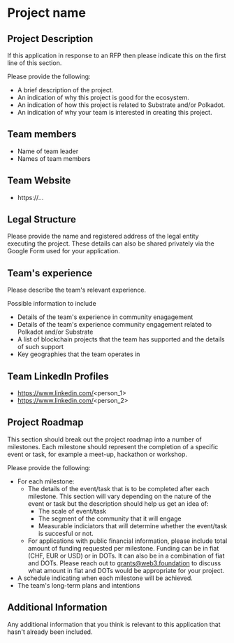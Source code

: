# Project name

## Project Description
If this application in response to an RFP then please indicate this on the first line of this section.

Please provide the following:
  * A brief description of the project.
  * An indication of why this project is good for the ecosystem.
  * An indication of how this project is related to Substrate and/or Polkadot.
  * An indication of why your team is interested in creating this project.

## Team members
* Name of team leader
* Names of team members	

## Team Website	
* https://...

## Legal Structure 
Please provide the name and registered address of the legal entity executing the project. These details can also be shared privately via the Google Form used for your application.

## Team's experience
Please describe the team's relevant experience.

Possible information to include
* Details of the team's experience in community enagagement
* Details of the team's experience community engagement related to Polkadot and/or Substrate
* A list of blockchain projects that the team has supported and the details of such support
* Key geographies that the team operates in


## Team LinkedIn Profiles
* https://www.linkedin.com/<person_1>
* https://www.linkedin.com/<person_2>

## Project Roadmap
This section should break out the project roadmap into a number of milestones. Each milestone should represent the completion of a specific event or task, for example a meet-up, hackathon or workshop.

Please provide the following:
  * For each milestone:
    * The details of the event/task that is to be completed after each milestone. This section will vary depending on the nature of the event or task but the description should help us get an idea of:
      * The scale of event/task
      * The segment of the community that it will engage
      * Measurable indiciators that will determine whether the event/task is succesful or not.
    * For applications with public financial information, please include total amount of funding requested per milestone. Funding can be in fiat (CHF, EUR or USD) or in DOTs. It can also be in a combination of fiat and DOTs. Please reach out to grants@web3.foundation to discuss what amount in fiat and DOTs would be appropriate for your project.
  * A schedule indicating when each milestone will be achieved.
  * The team's long-term plans and intentions 

## Additional Information
Any additional information that you think is relevant to this application that hasn't already been included.
